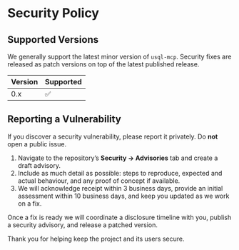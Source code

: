 # Security Policy

## Supported Versions

We generally support the latest minor version of `usql-mcp`. Security fixes are released as patch versions on top of the latest published release.

| Version | Supported |
| ------- | --------- |
| 0.x     | ✅

## Reporting a Vulnerability

If you discover a security vulnerability, please report it privately. Do **not** open a public issue.

1. Navigate to the repository’s **Security → Advisories** tab and create a draft advisory.
2. Include as much detail as possible: steps to reproduce, expected and actual behaviour, and any proof of concept if available.
3. We will acknowledge receipt within 3 business days, provide an initial assessment within 10 business days, and keep you updated as we work on a fix.

Once a fix is ready we will coordinate a disclosure timeline with you, publish a security advisory, and release a patched version.

Thank you for helping keep the project and its users secure.
